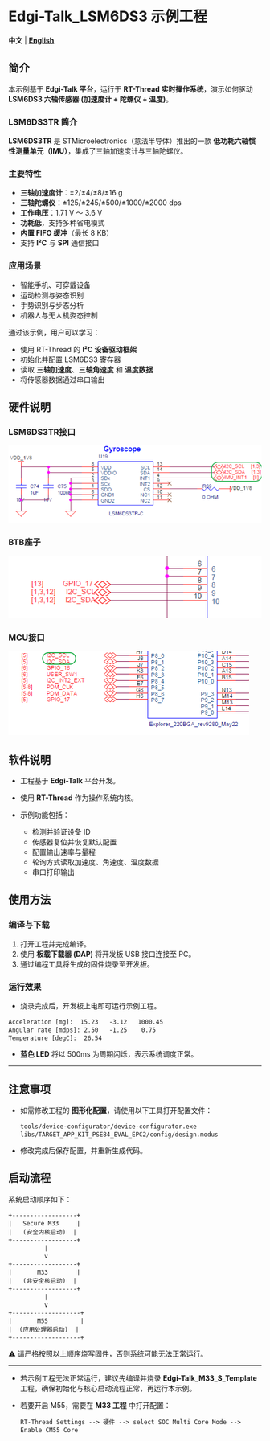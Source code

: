 # Edgi-Talk_LSM6DS3 示例工程

**中文** | [**English**](./README.md)

## 简介

本示例基于 **Edgi-Talk 平台**，运行于 **RT-Thread 实时操作系统**，演示如何驱动 **LSM6DS3 六轴传感器 (加速度计 + 陀螺仪 + 温度)**。

### LSM6DS3TR 简介

**LSM6DS3TR** 是 STMicroelectronics（意法半导体）推出的一款 **低功耗六轴惯性测量单元（IMU）**，集成了三轴加速度计与三轴陀螺仪。

### 主要特性

* **三轴加速度计**：±2/±4/±8/±16 g
* **三轴陀螺仪**：±125/±245/±500/±1000/±2000 dps
* **工作电压**：1.71 V ～ 3.6 V
* **功耗低**，支持多种省电模式
* **内置 FIFO 缓冲**（最长 8 KB）
* 支持 **I²C** 与 **SPI** 通信接口

### 应用场景

* 智能手机、可穿戴设备
* 运动检测与姿态识别
* 手势识别与步态分析
* 机器人与无人机姿态控制

通过该示例，用户可以学习：

* 使用 RT-Thread 的 **I²C 设备驱动框架**
* 初始化并配置 LSM6DS3 寄存器
* 读取 **三轴加速度**、**三轴角速度** 和 **温度数据**
* 将传感器数据通过串口输出

## 硬件说明
### LSM6DS3TR接口
![alt text](figures/1.png)
### BTB座子
![alt text](figures/2.png)
### MCU接口
![alt text](figures/3.png)

## 软件说明

* 工程基于 **Edgi-Talk** 平台开发。
* 使用 **RT-Thread** 作为操作系统内核。
* 示例功能包括：

  * 检测并验证设备 ID
  * 传感器复位并恢复默认配置
  * 配置输出速率与量程
  * 轮询方式读取加速度、角速度、温度数据
  * 串口打印输出

## 使用方法

### 编译与下载

1. 打开工程并完成编译。
2. 使用 **板载下载器 (DAP)** 将开发板 USB 接口连接至 PC。
3. 通过编程工具将生成的固件烧录至开发板。

### 运行效果

* 烧录完成后，开发板上电即可运行示例工程。
```
Acceleration [mg]:  15.23   -3.12   1000.45
Angular rate [mdps]: 2.50   -1.25    0.75
Temperature [degC]:  26.54
```
* **蓝色 LED** 将以 500ms 为周期闪烁，表示系统调度正常。

---

## 注意事项

* 如需修改工程的 **图形化配置**，请使用以下工具打开配置文件：

  ```
  tools/device-configurator/device-configurator.exe
  libs/TARGET_APP_KIT_PSE84_EVAL_EPC2/config/design.modus
  ```
* 修改完成后保存配置，并重新生成代码。

## 启动流程

系统启动顺序如下：

```
+------------------+
|   Secure M33     |
|   (安全内核启动)  |
+------------------+
          |
          v
+------------------+
|       M33        |
|   (非安全核启动)  |
+------------------+
          |
          v
+-------------------+
|       M55         |
|  (应用处理器启动)  |
+-------------------+
```

⚠️ 请严格按照以上顺序烧写固件，否则系统可能无法正常运行。

---

* 若示例工程无法正常运行，建议先编译并烧录 **Edgi-Talk\_M33\_S\_Template** 工程，确保初始化与核心启动流程正常，再运行本示例。
* 若要开启 M55，需要在 **M33 工程** 中打开配置：

  ```
  RT-Thread Settings --> 硬件 --> select SOC Multi Core Mode --> Enable CM55 Core
  ```
